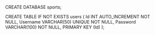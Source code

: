 <!-- create database -->

CREATE DATABASE sports;

<!-- create table register -->

CREATE TABLE IF NOT EXISTS users (
Id INT AUTO_INCREMENT NOT NULL,
Username VARCHAR(50) UNIQUE NOT NULL,
Password VARCHAR(100) NOT NULL,
PRIMARY KEY (Id)
);
